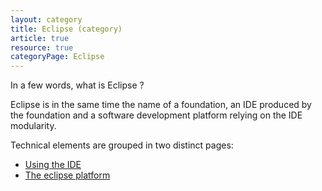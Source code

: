 ```yaml
---
layout: category
title: Eclipse (category)
article: true
resource: true
categoryPage: Eclipse
---
```

<div>
<p>In a few words, what is Eclipse ?</p>
<p>
Eclipse is in the same time the name of a foundation, an IDE produced by the foundation 	and a software development platform relying on the IDE modularity. 
</p>
<p>Technical elements are grouped in two distinct pages: </p>
<ul>
	<li><a href="use">Using the IDE</a></li>
	<li><a href="platform">The eclipse platform</a></li>
</ul>
</div>